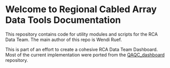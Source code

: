 # Welcome to Regional Cabled Array Data Tools Documentation

This repository contains code for utility modules and scripts for the RCA Data Team. The main author of this repo is Wendi Ruef.

This is part of an effort to create a cohesive RCA Data Team Dashboard. Most of the current implementation were ported from the [QAQC_dashboard](https://github.com/OOI-CabledArray/QAQC_dashboard) repository.
